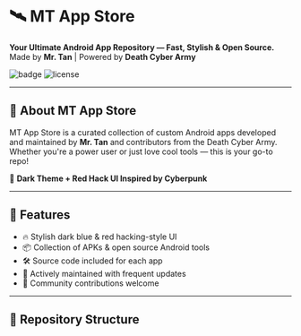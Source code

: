 # 🛰️ MT App Store

**Your Ultimate Android App Repository — Fast, Stylish & Open Source.**  
Made by **Mr. Tan** | Powered by **Death Cyber Army**

![badge](https://img.shields.io/badge/MT--App--Store-Dark%20Blue%20%2B%20Red%20Style-black?logo=android&logoColor=green)
![license](https://img.shields.io/github/license/your-username/mt-app-store)

---

## 🧠 About MT App Store

MT App Store is a curated collection of custom Android apps developed and maintained by **Mr. Tan** and contributors from the Death Cyber Army.  
Whether you're a power user or just love cool tools — this is your go-to repo!

🎯 **Dark Theme + Red Hack UI Inspired by Cyberpunk**

---

## 🚀 Features

- 🔥 Stylish dark blue & red hacking-style UI
- 📦 Collection of APKs & open source Android tools
- 🛠️ Source code included for each app
- 🧪 Actively maintained with frequent updates
- 🤝 Community contributions welcome

---

## 📂 Repository Structure

